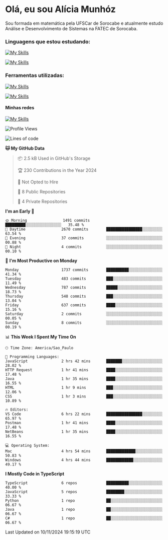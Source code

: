 # Olá, eu sou Alícia Munhóz

<p>Sou formada em matemática pela UFSCar de Sorocabe e atualmente estudo Análise e Desenvolvimento de Sistemas na FATEC de Sorocaba.</p>

### Linguagens que estou estudando:

[![My Skills](https://skillicons.dev/icons?i=js,ts,html,css)](https://skillicons.dev)


[![My Skills](https://skillicons.dev/icons?i=nodejs,java,py,latex)](https://skillicons.dev)

### Ferramentas utilizadas:

[![My Skills](https://skillicons.dev/icons?i=vscode,discord,figma,git)](https://skillicons.dev)

[![My Skills](https://skillicons.dev/icons?i=github,gmail,mongodb,sublime)](https://skillicons.dev)

#### Minhas redes
[![My Skills](https://skillicons.dev/icons?i=linkedin)](https://www.linkedin.com/in/aliciamunhozfrancodecamargo/)

<!--START_SECTION:waka-->
![Profile Views](http://img.shields.io/badge/Profile%20Views-0-blue)

![Lines of code](https://img.shields.io/badge/From%20Hello%20World%20I%27ve%20Written-5.8%20million%20lines%20of%20code-blue)

**🐱 My GitHub Data** 

> 📦 2.5 kB Used in GitHub's Storage 
 > 
> 🏆 230 Contributions in the Year 2024
 > 
> 🚫 Not Opted to Hire
 > 
> 📜 8 Public Repositories 
 > 
> 🔑 4 Private Repositories 
 > 
**I'm an Early 🐤** 

```text
🌞 Morning                1491 commits        █████████░░░░░░░░░░░░░░░░   35.48 % 
🌆 Daytime                2670 commits        ████████████████░░░░░░░░░   63.54 % 
🌃 Evening                37 commits          ░░░░░░░░░░░░░░░░░░░░░░░░░   00.88 % 
🌙 Night                  4 commits           ░░░░░░░░░░░░░░░░░░░░░░░░░   00.10 % 
```
📅 **I'm Most Productive on Monday** 

```text
Monday                   1737 commits        ██████████░░░░░░░░░░░░░░░   41.34 % 
Tuesday                  483 commits         ███░░░░░░░░░░░░░░░░░░░░░░   11.49 % 
Wednesday                787 commits         █████░░░░░░░░░░░░░░░░░░░░   18.73 % 
Thursday                 548 commits         ███░░░░░░░░░░░░░░░░░░░░░░   13.04 % 
Friday                   637 commits         ████░░░░░░░░░░░░░░░░░░░░░   15.16 % 
Saturday                 2 commits           ░░░░░░░░░░░░░░░░░░░░░░░░░   00.05 % 
Sunday                   8 commits           ░░░░░░░░░░░░░░░░░░░░░░░░░   00.19 % 
```


📊 **This Week I Spent My Time On** 

```text
🕑︎ Time Zone: America/Sao_Paulo

💬 Programming Languages: 
JavaScript               2 hrs 42 mins       ███████░░░░░░░░░░░░░░░░░░   28.02 % 
HTTP Request             1 hr 41 mins        ████░░░░░░░░░░░░░░░░░░░░░   17.48 % 
Java                     1 hr 35 mins        ████░░░░░░░░░░░░░░░░░░░░░   16.55 % 
HTML                     1 hr 9 mins         ███░░░░░░░░░░░░░░░░░░░░░░   12.06 % 
CSS                      1 hr 3 mins         ███░░░░░░░░░░░░░░░░░░░░░░   10.89 % 

🔥 Editors: 
VS Code                  6 hrs 22 mins       ████████████████░░░░░░░░░   65.97 % 
Postman                  1 hr 41 mins        ████░░░░░░░░░░░░░░░░░░░░░   17.48 % 
NetBeans                 1 hr 35 mins        ████░░░░░░░░░░░░░░░░░░░░░   16.55 % 

💻 Operating System: 
Mac                      4 hrs 54 mins       █████████████░░░░░░░░░░░░   50.83 % 
Windows                  4 hrs 44 mins       ████████████░░░░░░░░░░░░░   49.17 % 
```

**I Mostly Code in TypeScript** 

```text
TypeScript               6 repos             ██████████░░░░░░░░░░░░░░░   40.00 % 
JavaScript               5 repos             ████████░░░░░░░░░░░░░░░░░   33.33 % 
Python                   1 repo              ██░░░░░░░░░░░░░░░░░░░░░░░   06.67 % 
Java                     1 repo              ██░░░░░░░░░░░░░░░░░░░░░░░   06.67 % 
C#                       1 repo              ██░░░░░░░░░░░░░░░░░░░░░░░   06.67 % 
```




 Last Updated on 10/11/2024 19:15:19 UTC
<!--END_SECTION:waka-->

